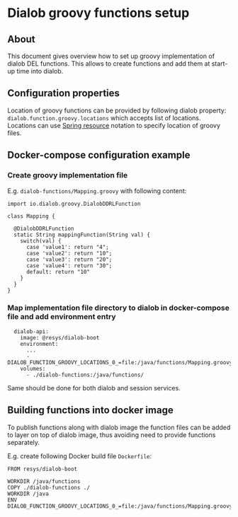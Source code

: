 # Dialob groovy functions setup

## About

This document gives overview how to set up groovy implementation of dialob DEL functions. This allows to create functions and add them at start-up time into dialob.

## Configuration properties

Location of groovy functions can be provided by following dialob property: `dialob.function.groovy.locations` which accepts list of locations. Locations can use [Spring resource](https://docs.spring.io/spring-framework/reference/core/resources.html) notation to specify location of groovy files. 

## Docker-compose configuration example

### Create groovy implementation file

E.g. `dialob-functions/Mapping.groovy` with following content:

```
import io.dialob.groovy.DialobDDRLFunction

class Mapping {
  
  @DialobDDRLFunction
  static String mappingFunction(String val) {
    switch(val) {
      case 'value1': return "4";
      case 'value2': return "10";
      case 'value3': return "20";
      case 'value4': return "30";
      default: return "10"
    }
  }
}
```

### Map implementation file directory to dialob in docker-compose file and add environment entry

```
  dialob-api:
    image: @resys/dialob-boot
    environment:
      ...
      - DIALOB_FUNCTION_GROOVY_LOCATIONS_0_=file:/java/functions/Mapping.groovy
    volumes:
      - ./dialob-functions:/java/functions/
```

Same should be done for both dialob and session services.

## Building functions into docker image

To publish functions along with dialob image the function files can be added to layer on top of dialob image, thus avoiding need to provide functions separately.

E.g. create following Docker build file `Dockerfile`:

```
FROM resys/dialob-boot

WORKDIR /java/functions
COPY ./dialob-functions ./
WORKDIR /java
ENV DIALOB_FUNCTION_GROOVY_LOCATIONS_0_=file:/java/functions/Mapping.groovy
```
